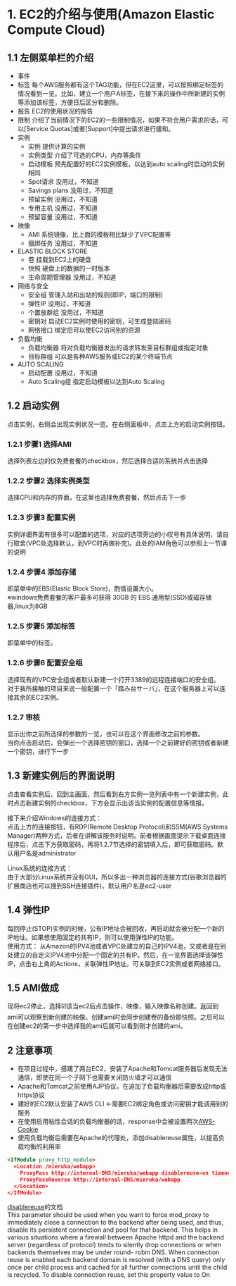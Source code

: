 # 1. EC2的介绍与使用(Amazon Elastic Compute Cloud)

## 1.1 左侧菜单栏的介绍

* 事件
* 标签 每个AWS服务都有这个TAG功能，但在EC2这里，可以按照绑定标签的情况看到一览。比如，建立一个用户A标签，在接下来的操作中所新建的实例等添加该标签，方便日后区分和删除。
* 报告 EC2的使用状况的报告
* 限制 介绍了当前情况下的EC2的一些限制情况，如果不符合用户需求的话，可以[Service Quotas]或者[Support]中提出请求进行缓和。
* 实例
  * 实例 提供计算的实例
  * 实例类型 介绍了可选的CPU，内存等条件
  * 启动模板 预先配置好的EC2实例模板，以达到auto scaling时启动的实例相同
  * Spot请求 没用过，不知道
  * Savings plans 没用过，不知道
  * 预留实例 没用过，不知道
  * 专用主机 没用过，不知道
  * 预留容量 没用过，不知道
* 映像
  * AMI 系统镜像，比上面的模板相比缺少了VPC配置等
  * 捆绑任务 没用过，不知道
* ELASTIC BLOCK STORE
  * 卷 挂载到EC2上的硬盘
  * 快照 硬盘上的数据的一时版本
  * 生命周期管理器  没用过，不知道
* 网络与安全
  * 安全组 管理入站和出站的规则(即IP，端口的限制)
  * 弹性IP 没用过，不知道
  * 个置放群组 没用过，不知道
  * 密钥对 启动EC2实例时使用的密钥，可生成登陆密码
  * 网络接口 绑定后可以使EC2访问别的资源
* 负载均衡
  * 负载均衡器 将对负载均衡器发出的请求转发至目标群组或指定对象
  * 目标群组 可以是各种AWS服务或EC2的某个终端节点
* AUTO SCALING
  * 启动配置  没用过，不知道
  * Auto Scaling组 指定启动模板以达到Auto Scaling

## 1.2 启动实例

点击实例，右侧会出现实例状况一览。在右侧面板中，点击上方的启动实例按钮。

### 1.2.1 步骤1 选择AMI

选择列表左边的仅免费套餐的checkbox，然后选择合适的系统并点击选择

### 1.2.2 步骤2 选择实例类型

选择CPU和内存的界面，在这里也选择免费套餐，然后点击下一步

### 1.2.3 步骤3 配置实例

实例详细界面有很多可以配置的选项，对应的选项旁边的小叹号有具体说明，请自行取舍(VPC处选择默认，到VPC时再做补充)。此处的IAM角色可以参照上一节课的说明

### 1.2.4 步骤4 添加存储

即菜单中的EBS(Elastic Block Store)，酌情设置大小。  
※windows免费套餐的客户最多可获得 30GB 的 EBS 通用型(SSD)或磁存储器,linux为8GB

### 1.2.5 步骤5 添加标签

即菜单中的标签。

### 1.2.6 步骤6 配置安全组

选择现有的VPC安全组或者默认新建一个打开3389的远程连接端口的安全组。  
对于我所接触的项目来说一般配置一个「踏み台サーバ」，在这个服务器上可以连接其余的EC2实例。

### 1.2.7 审核

显示出你之前所选择的参数的一览，也可以在这个界面修改之前的参数。  
当你点击启动后，会弹出一个选择密钥的窗口，选择一个之前建好的密钥或者新建一个密钥，进行下一步

## 1.3 新建实例后的界面说明

点击查看实例后，回到主画面，然后看到右方实例一览列表中有一个新建实例，此时点击新建实例的checkbox，下方会显示出该当实例的配置信息等情报。

接下来介绍Windows的连接方式：  
点击上方的连接按钮，有RDP(Remote Desktop Protocol)和SSM(AWS Systems Manager)两种方式，后者在讲解该服务时说明。前者根据画面提示下载桌面连接程序后，点击下方获取密码，再将1.2.7节选择的密钥填入后，即可获取密码。默认用户名是administrator

Linux系统的连接方式：  
由于大部分Linux系统并没有GUI，所以多出一种浏览器的连接方式(谷歌浏览器的扩展商店也可以搜到SSH连接插件)。默认用户名是ec2-user

## 1.4 弹性IP

每回停止(STOP)实例的时候，公有IP地址会被回收，再启动就会被分配一个新的IP地址。如果想使用固定的共有IP，则可以使用弹性IP的功能。  
使用方式： 从Amazon的IPV4池或者VPC处建立的自己的IPV4池，又或者是在别处建立的自定义IPV4池中分配一个固定的共有IP。然后，在一览界面选择该弹性IP，点击右上角的Actions，关联弹性IP地址。可关联到EC2实例或者网络接口。

## 1.5 AMI做成

现将ec2停止，选择☑️该当ec2后点击操作，映像，输入映像名称创建。返回到ami可以观察到新创建的映像。创建ami时会同步创建卷的备份即快照。之后可以在创建ec2的第一步中选择我的ami后就可以看到刚才创建的ami。

## 2 注意事项

* 在项目过程中，搭建了两台EC2，安装了Apache和Tomcat服务器后发现无法通信，即使在同一个子网下也需要关闭防火墙才可以通信
* Apache和Tomcat之前使用AJP协议，在追加了负载均衡器后需要改成http或https协议
* 建好的EC2默认安装了AWS CLI ←需要EC2绑定角色或访问密钥才能调用别的服务
* 在使用启用粘性会话的负载均衡器的话，response中会被设置两次[AWS-Cookie](https://forums.aws.amazon.com/thread.jspa?messageID=751842)
* 使用负载均衡后需要在Apache的代理处，添加disablereuse属性，以提高负载均衡的利用率
``` XML
<IfModule proxy_http_module> 
  <Location /mieruka/webapp> 
    ProxyPass http://internal-DNS/mieruka/webapp disablereuse=on timeout=600 
    ProxyPassReverse http://internal-DNS/mieruka/webapp 
  </Location> 
</IfModule> 
```
[disablereuse](https://httpd.apache.org/docs/2.4/en/mod/mod_proxy.html#proxypass)的文档  
This parameter should be used when you want to force mod_proxy to immediately close a connection to the backend after being used, and thus, disable its persistent connection and pool for that backend. This helps in various situations where a firewall between Apache httpd and the backend server (regardless of protocol) tends to silently drop connections or when backends themselves may be under round- robin DNS. When connection reuse is enabled each backend domain is resolved (with a DNS query) only once per child process and cached for all further connections until the child is recycled. To disable connection reuse, set this property value to On
